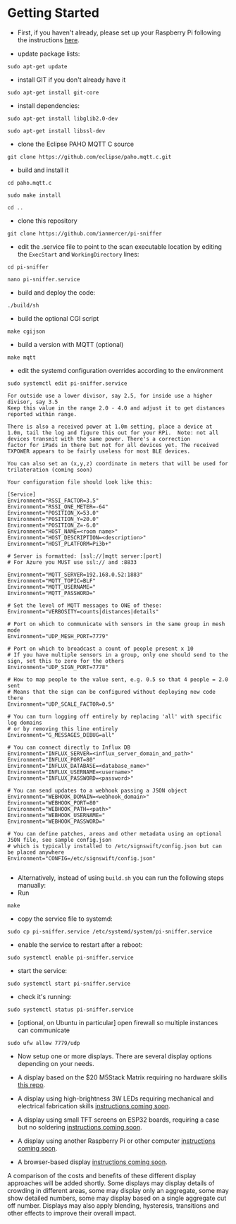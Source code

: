 # Getting Started

* First, if you haven't already, please set up your Raspberry Pi 
following the instructions [here](RaspberrySetup.md).

* update package lists:

`sudo apt-get update`

* install GIT if you don't already have it

`sudo apt-get install git-core`

* install dependencies: 

`sudo apt-get install libglib2.0-dev`

`sudo apt-get install libssl-dev`

* clone the Eclipse PAHO MQTT C source

`git clone https://github.com/eclipse/paho.mqtt.c.git`

* build and install it

`cd paho.mqtt.c`

`sudo make install`

`cd ..`

* clone this repository

`git clone https://github.com/ianmercer/pi-sniffer`

* edit the .service file to point to the scan executable location by editing the `ExecStart` and `WorkingDirectory` lines:

`cd pi-sniffer`

`nano pi-sniffer.service`

* build and deploy the code:

`./build/sh`

* build the optional CGI script

`make cgijson`

* build a version with MQTT (optional)

`make mqtt`

* edit the systemd configuration overrides according to the environment

`sudo systemctl edit pi-sniffer.service`

    For outside use a lower divisor, say 2.5, for inside use a higher divisor, say 3.5
    Keep this value in the range 2.0 - 4.0 and adjust it to get distances reported within range.

    There is also a received power at 1.0m setting, place a device at 1.0m, tail the log and figure this out for your RPi.  Note: not all devices transmit with the same power. There's a correction
    factor for iPads in there but not for all devices yet. The received TXPOWER appears to be fairly useless for most BLE devices.

    You can also set an (x,y,z) coordinate in meters that will be used for trilateration (coming soon)

    Your configuration file should look like this:

````
[Service]
Environment="RSSI_FACTOR=3.5"
Environment="RSSI_ONE_METER=-64"
Environment="POSITION_X=53.0"
Environment="POSITION_Y=20.0"
Environment="POSITION_Z=-6.0"
Environment="HOST_NAME=<room name>"
Environment="HOST_DESCRIPTION=<description>"
Environment="HOST_PLATFORM=Pi3b+"

# Server is formatted: [ssl://]mqtt server:[port]
# For Azure you MUST use ssl:// and :8833

Environment="MQTT_SERVER=192.168.0.52:1883"
Environment="MQTT_TOPIC=BLF"
Environment="MQTT_USERNAME="
Environment="MQTT_PASSWORD="

# Set the level of MQTT messages to ONE of these:
Environment="VERBOSITY=counts|distances|details"

# Port on which to communicate with sensors in the same group in mesh mode
Environment="UDP_MESH_PORT=7779"

# Port on which to broadcast a count of people present x 10
# If you have multiple sensors in a group, only one should send to the sign, set this to zero for the others
Environment="UDP_SIGN_PORT=7778"

# How to map people to the value sent, e.g. 0.5 so that 4 people = 2.0 sent
# Means that the sign can be configured without deploying new code there
Environment="UDP_SCALE_FACTOR=0.5"

# You can turn logging off entirely by replacing 'all' with specific log domains
# or by removing this line entirely
Environment="G_MESSAGES_DEBUG=all"

# You can connect directly to Influx DB
Environment="INFLUX_SERVER=<influx_server_domain_and_path>"
Environment="INFLUX_PORT=80"
Environment="INFLUX_DATABASE=<database_name>"
Environment="INFLUX_USERNAME=<username>"
Environment="INFLUX_PASSWORD=<password>"

# You can send updates to a webhook passing a JSON object
Environment="WEBHOOK_DOMAIN=<webhook_domain>"
Environment="WEBHOOK_PORT=80"
Environment="WEBHOOK_PATH=<path>"
Environment="WEBHOOK_USERNAME="
Environment="WEBHOOK_PASSWORD="

# You can define patches, areas and other metadata using an optional JSON file, see sample config.json
# which is typically installed to /etc/signswift/config.json but can be placed anywhere
Environment="CONFIG=/etc/signswift/config.json"


````

* Alternatively, instead of using `build.sh` you can run the following steps manually:
* Run 

`make`
* copy the service file to systemd:


`sudo cp pi-sniffer.service /etc/systemd/system/pi-sniffer.service`
* enable the service to restart after a reboot:

`sudo systemctl enable pi-sniffer.service`
* start the service:

`sudo systemctl start pi-sniffer.service`
* check it's running:

`sudo systemctl status pi-sniffer.service`

* [optional, on Ubuntu in particular] open firewall so multiple instances can communicate

`sudo ufw allow 7779/udp`

* Now setup one or more displays. There are several display options depending on your needs.
 
 * A display based on the $20 M5Stack Matrix requiring no hardware skills [this repo](https://github.com/IanMercer/CrowdAlertM5StackMatrix).
 * A display using high-brightness 3W LEDs requiring mechanical and electrical fabrication skills [instructions coming soon](GettingStarted.md).
 * A display using small TFT screens on ESP32 boards, requiring a case but no soldering [instructions coming soon](GettingStarted.md).
 * A display using another Raspberry Pi or other computer [instructions coming soon](GettingStarted.md).
 * A browser-based display [instructions coming soon](GettingStarted.md).

A comparison of the costs and benefits of these different display approaches will be added shortly. Some displays may display details of crowding in different areas, some may display only an aggregate, some may show detailed numbers, some may display based on a single aggregate cut off number. Displays may also apply blending, hysteresis, transitions and other effects to improve their overall impact.

